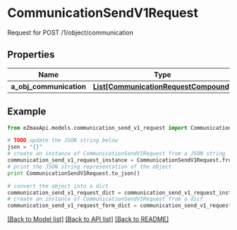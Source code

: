 # CommunicationSendV1Request

Request for POST /1/object/communication

## Properties
Name | Type | Description | Notes
------------ | ------------- | ------------- | -------------
**a_obj_communication** | [**List[CommunicationRequestCompound]**](CommunicationRequestCompound.md) |  | 

## Example

```python
from eZmaxApi.models.communication_send_v1_request import CommunicationSendV1Request

# TODO update the JSON string below
json = "{}"
# create an instance of CommunicationSendV1Request from a JSON string
communication_send_v1_request_instance = CommunicationSendV1Request.from_json(json)
# print the JSON string representation of the object
print CommunicationSendV1Request.to_json()

# convert the object into a dict
communication_send_v1_request_dict = communication_send_v1_request_instance.to_dict()
# create an instance of CommunicationSendV1Request from a dict
communication_send_v1_request_form_dict = communication_send_v1_request.from_dict(communication_send_v1_request_dict)
```
[[Back to Model list]](../README.md#documentation-for-models) [[Back to API list]](../README.md#documentation-for-api-endpoints) [[Back to README]](../README.md)


